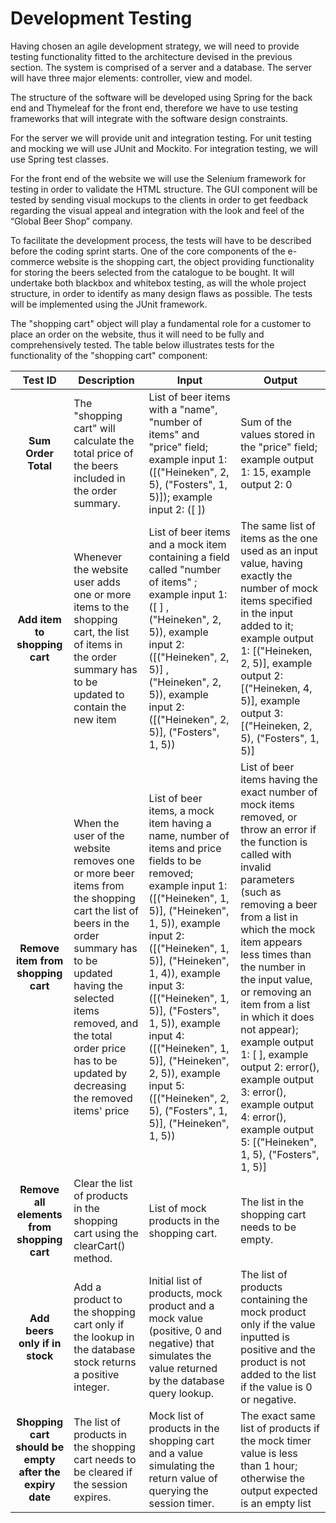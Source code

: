 # Development Testing

Having chosen an agile development strategy, we will need to provide testing functionality fitted to the architecture devised in the previous section. The system is comprised of a server and a database. The server will have three major elements: controller, view and model.

The structure of the software will be developed using Spring for the back end and Thymeleaf for the front end, therefore we have to use testing frameworks that will integrate with the software design constraints.

For the server we will provide unit and integration testing. For unit testing and mocking we will use JUnit and Mockito. For integration testing, we will use Spring test classes.

For the front end of the website we will use the Selenium framework for testing in order to validate the HTML structure. The GUI component will be tested by sending visual mockups to the clients in order to get feedback regarding the visual appeal and integration with the look and feel of the “Global Beer Shop” company.

To facilitate the development process, the tests will have to be described before the coding sprint starts. One of the core components of the e-commerce website is the shopping cart, the object providing functionality for storing the beers selected from the catalogue to be bought. It will undertake both blackbox and whitebox testing, as will the whole project structure, in order to identify as many design flaws as possible. The tests will be implemented using the JUnit framework. 

The "shopping cart" object will play a fundamental role for a customer to place an order on the website, thus it will need to be fully and comprehensively tested. The table below illustrates tests for the functionality of the "shopping cart" component:   
 

  
 Test ID       | Description          | Input        | Output 
 :---: | --- | --- | --- 
**Sum Order Total** | The "shopping cart" will calculate the total price of the beers included in the order summary.  | List of beer items with a "name", "number of items" and "price" field; example input 1: ([("Heineken", 2, 5), ("Fosters", 1, 5)]); example input 2: ([ ]) | Sum of the values stored in the "price" field; example output 1: 15, example output 2: 0
**Add item to shopping cart** | Whenever the website user adds one or more items to the shopping cart, the list of items in the order summary has to be updated to contain the new item | List of beer items and a mock item containing a field called "number of items" ; example input 1: ([ ] , ("Heineken", 2, 5)), example input 2: ([("Heineken", 2, 5)] , ("Heineken", 2, 5)), example input 2: ([("Heineken", 2, 5)], ("Fosters", 1, 5))  | The same list of items as the one used as an input value, having exactly the number of mock items specified in the input added to it; example output 1: [("Heineken, 2, 5)], example output 2: [("Heineken, 4, 5)], example output 3: [("Heineken, 2, 5), ("Fosters", 1, 5)]
**Remove item from shopping cart** | When the user of the website removes one or more beer items from the shopping cart the list of beers in the order summary has to be updated having the selected items removed, and the total order price has to be updated by decreasing the removed items' price | List of beer items, a mock item having a name, number of items and price fields to be removed; example input 1: ([("Heineken", 1, 5)], ("Heineken", 1, 5)), example input 2: ([("Heineken", 1, 5)], ("Heineken", 1, 4)), example input 3: ([("Heineken", 1, 5)], ("Fosters", 1, 5)), example input 4: ([("Heineken", 1, 5)], ("Heineken", 2, 5)), example input 5: ([("Heineken", 2, 5), ("Fosters", 1, 5)], ("Heineken", 1, 5)) | List of beer items having the exact number of mock items removed, or throw an error if the function is called with invalid parameters (such as removing a beer from a list in which the mock item appears less times than the number in the input value, or removing an item from a list in which it does not appear); example output 1: [ ], example output 2: error(), example output 3: error(), example output 4: error(), example output 5: [("Heineken", 1, 5), ("Fosters", 1, 5)]
**Remove all elements from shopping cart** | Clear the list of products in the shopping cart using the clearCart() method. | List of mock products in the shopping cart. | The list in the shopping cart needs to be empty. 
**Add beers only if in stock** | Add a product to the shopping cart only if the lookup in the database stock returns a positive integer. | Initial list of products, mock product and a mock value (positive, 0 and negative) that simulates the value returned by the database query lookup.| The list of products containing the mock product only if the value inputted is positive and the product is not added to the list if the value is 0 or negative. 
**Shopping cart should be empty after the expiry date** | The list of products in the shopping cart needs to be cleared if the session expires. | Mock list of products in the shopping cart and a value simulating the return value of querying the session timer. | The exact same list of products if the mock timer value is less than 1 hour; otherwise the output expected is an empty list 
